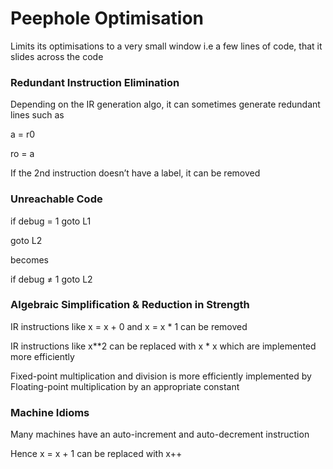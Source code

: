 # Peephole Optimisation

Limits its optimisations to a very small window i.e a few lines of code, that it slides across the code

### Redundant Instruction Elimination

Depending on the IR generation algo, it can sometimes generate redundant lines such as

a = r0

ro = a

If the 2nd instruction doesn’t have a label, it can be removed

### Unreachable Code

if debug = 1 goto L1

goto L2

becomes

if debug ≠  1 goto L2

### Algebraic Simplification & Reduction in Strength

IR instructions like x = x + 0 and x = x * 1 can be removed

IR instructions like x**2 can be replaced with x * x which are implemented more efficiently

Fixed-point multiplication and division is more efficiently implemented by Floating-point multiplication by an appropriate constant

### Machine Idioms

Many machines have an auto-increment and auto-decrement instruction

Hence x = x + 1 can be replaced with x++